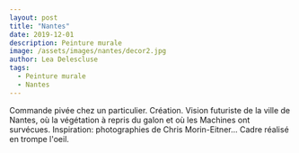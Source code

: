 ```yaml
---
layout: post
title: "Nantes"
date: 2019-12-01
description: Peinture murale
image: /assets/images/nantes/decor2.jpg
author: Lea Delescluse
tags:
  - Peinture murale
  - Nantes
---
```

Commande pivée chez un particulier. Création. Vision futuriste de la ville de Nantes, où la végétation à repris du galon et où les Machines ont survécues. Inspiration: photographies de Chris Morin-Eitner... Cadre réalisé en trompe l'oeil.

